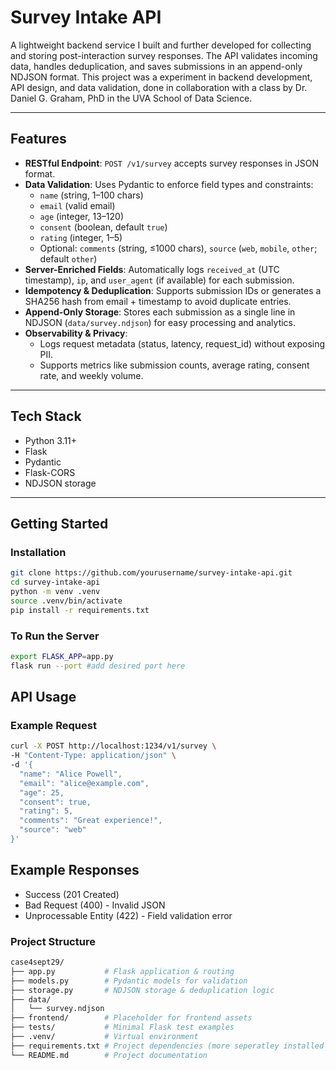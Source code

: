 # Survey Intake API

A lightweight backend service I built and further developed for collecting and storing post-interaction survey responses. The API validates incoming data, handles deduplication, and saves submissions in an append-only NDJSON format. This project was a experiment in backend development, API design, and data validation, done in collaboration with a class by Dr. Daniel G. Graham, PhD in the UVA School of Data Science.

---

## Features

- **RESTful Endpoint**: `POST /v1/survey` accepts survey responses in JSON format.
- **Data Validation**: Uses Pydantic to enforce field types and constraints:
  - `name` (string, 1–100 chars)
  - `email` (valid email)
  - `age` (integer, 13–120)
  - `consent` (boolean, default `true`)
  - `rating` (integer, 1–5)
  - Optional: `comments` (string, ≤1000 chars), `source` (`web`, `mobile`, `other`; default `other`)
- **Server-Enriched Fields**: Automatically logs `received_at` (UTC timestamp), `ip`, and `user_agent` (if available) for each submission.
- **Idempotency & Deduplication**: Supports submission IDs or generates a SHA256 hash from email + timestamp to avoid duplicate entries.
- **Append-Only Storage**: Stores each submission as a single line in NDJSON (`data/survey.ndjson`) for easy processing and analytics.
- **Observability & Privacy**:
  - Logs request metadata (status, latency, request_id) without exposing PII.
  - Supports metrics like submission counts, average rating, consent rate, and weekly volume.

---

## Tech Stack

- Python 3.11+
- Flask
- Pydantic
- Flask-CORS
- NDJSON storage

---

## Getting Started

### Installation

```bash
git clone https://github.com/yourusername/survey-intake-api.git
cd survey-intake-api
python -m venv .venv
source .venv/bin/activate
pip install -r requirements.txt
```

### To Run the Server

```bash 
export FLASK_APP=app.py
flask run --port #add desired port here
```
## API Usage

### Example Request

```bash
curl -X POST http://localhost:1234/v1/survey \
-H "Content-Type: application/json" \
-d '{
  "name": "Alice Powell",
  "email": "alice@example.com",
  "age": 25,
  "consent": true,
  "rating": 5,
  "comments": "Great experience!",
  "source": "web"
}'
```

## Example Responses

- Success (201 Created)
- Bad Request (400) - Invalid JSON
- Unprocessable Entity (422) - Field validation error

### Project Structure

```bash
case4sept29/
├── app.py           # Flask application & routing
├── models.py        # Pydantic models for validation
├── storage.py       # NDJSON storage & deduplication logic
├── data/
│   └── survey.ndjson
├── frontend/        # Placeholder for frontend assets
├── tests/           # Minimal Flask test examples
├── .venv/           # Virtual environment
├── requirements.txt # Project dependencies (more seperatley installed in other files)
└── README.md        # Project documentation
```



